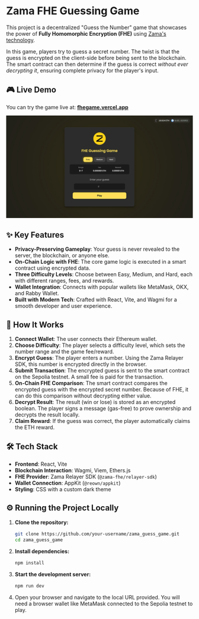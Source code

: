 # Zama FHE Guessing Game

This project is a decentralized "Guess the Number" game that showcases the power of **Fully Homomorphic Encryption (FHE)** using [Zama's technology](https://www.zama.ai/).

In this game, players try to guess a secret number. The twist is that the guess is encrypted on the client-side before being sent to the blockchain. The smart contract can then determine if the guess is correct *without ever decrypting it*, ensuring complete privacy for the player's input.

## 🎮 Live Demo

You can try the game live at: **[fhegame.vercel.app](https://fhegame.vercel.app/)**

![Game Screenshot](./demo.png)

## ✨ Key Features

-   **Privacy-Preserving Gameplay**: Your guess is never revealed to the server, the blockchain, or anyone else.
-   **On-Chain Logic with FHE**: The core game logic is executed in a smart contract using encrypted data.
-   **Three Difficulty Levels**: Choose between Easy, Medium, and Hard, each with different ranges, fees, and rewards.
-   **Wallet Integration**: Connects with popular wallets like MetaMask, OKX, and Rabby Wallet.
-   **Built with Modern Tech**: Crafted with React, Vite, and Wagmi for a smooth developer and user experience.

## 🚀 How It Works

1.  **Connect Wallet**: The user connects their Ethereum wallet.
2.  **Choose Difficulty**: The player selects a difficulty level, which sets the number range and the game fee/reward.
3.  **Encrypt Guess**: The player enters a number. Using the Zama Relayer SDK, this number is encrypted directly in the browser.
4.  **Submit Transaction**: The encrypted guess is sent to the smart contract on the Sepolia testnet. A small fee is paid for the transaction.
5.  **On-Chain FHE Comparison**: The smart contract compares the encrypted guess with the encrypted secret number. Because of FHE, it can do this comparison without decrypting either value.
6.  **Decrypt Result**: The result (win or lose) is stored as an encrypted boolean. The player signs a message (gas-free) to prove ownership and decrypts the result locally.
7.  **Claim Reward**: If the guess was correct, the player automatically claims the ETH reward.

## 🛠️ Tech Stack

-   **Frontend**: React, Vite
-   **Blockchain Interaction**: Wagmi, Viem, Ethers.js
-   **FHE Provider**: Zama Relayer SDK (`@zama-fhe/relayer-sdk`)
-   **Wallet Connection**: AppKit (`@reown/appkit`)
-   **Styling**: CSS with a custom dark theme

## ⚙️ Running the Project Locally

1.  **Clone the repository:**
    ```bash
    git clone https://github.com/your-username/zama_guess_game.git
    cd zama_guess_game
    ```

2.  **Install dependencies:**
    ```bash
    npm install
    ```

3.  **Start the development server:**
    ```bash
    npm run dev
    ```

4.  Open your browser and navigate to the local URL provided. You will need a browser wallet like MetaMask connected to the Sepolia testnet to play.
